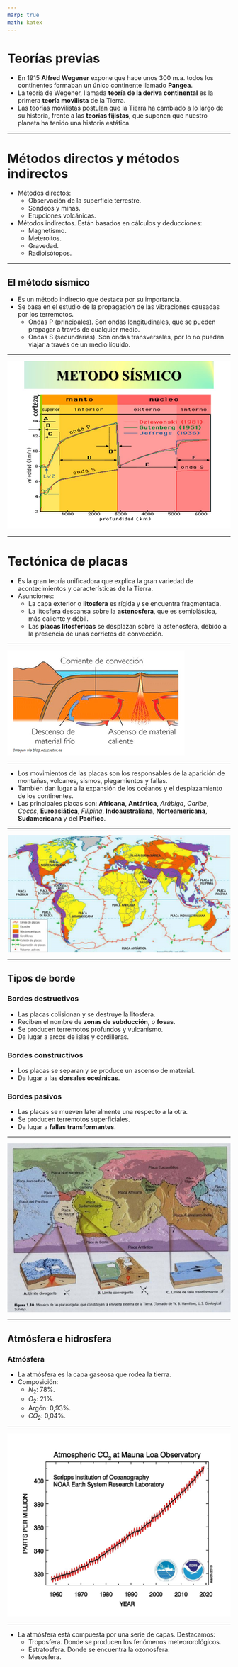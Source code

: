 ```yaml
--- 
marp: true
math: katex
--- 
```


# Teorías previas

- En 1915 **Alfred Wegener** expone que hace unos 300 m.a. todos los continentes
  formaban un único continente llamado **Pangea**.
- La teoría de Wegener, llamada **teoría de la deriva continental** es la primera
  **teoría movilista** de la Tierra.
- Las teorías movilistas postulan que la Tierra ha cambiado a lo largo de su historia,
  frente a las **teorías fijistas**, que suponen que nuestro planeta ha tenido una
  historia estática.

---
# Métodos directos y métodos indirectos
- Métodos directos:
  - Observación de la superficie terrestre.
  - Sondeos y minas.
  - Erupciones volcánicas.
- Métodos indirectos. Están basados en cálculos y deducciones:
  - Magnetismo.
  - Meteroitos.
  - Gravedad.
  - Radioisótopos.

---
## El método sísmico
- Es un método indirecto que destaca por su importancia.
- Se basa en el estudio de la propagación de las vibraciones causadas por los terremotos.
  - Ondas P (principales). Son ondas longitudinales, 
  que se pueden propagar a través de cualquier medio.
  - Ondas S (secundarias). Son ondas transversales, por lo
  no pueden viajar a través de un medio líquido.
---

  ![width:700px](img/metodo_sismico.jpg)

---
# Tectónica de placas
- Es la gran teoría unificadora que explica la gran variedad de acontecimientos
  y características de la Tierra.
- Asunciones:
  - La capa exterior o **litosfera** es rígida y se encuentra fragmentada.
  - La litosfera descansa sobre la **astenosfera**, que es semiplástica, más caliente
  y débil.
  - Las **placas litosféricas** se desplazan sobre la astenosfera, debido a la
  presencia de unas corrietes de convección.

---

  ![width:700px](img/conveccion.jpg)

---

- Los movimientos de las placas son los responsables de la aparición de 
  montañas, volcanes, sismos, plegamientos y fallas.
- También dan lugar a la expansión de los océanos y el desplazamiento de los
  continentes.
- Las principales placas son: **Africana**, **Antártica**, *Arábiga*, *Caribe*,
  *Cocos*, **Euroasiática**, *Filipina*, **Indoaustraliana**, **Norteamericana**,
  **Sudamericana** y del **Pacífico**.

---

![width:700px](img/placas_tectonicas.jpg)

--- 
## Tipos de borde

### Bordes destructivos
- Las placas colisionan y se destruye la litosfera.
- Reciben el nombre de **zonas de subducción**, o **fosas**.
- Se producen terremotos profundos y vulcanismo.
- Da lugar a arcos de islas y cordilleras.
### Bordes constructivos
- Los placas se separan y se produce un ascenso de material.
- Da lugar a las **dorsales oceánicas**.

### Bordes pasivos
- Las placas se mueven lateralmente una respecto a la otra.
- Se producen terremotos superficiales.
- Da lugar a **fallas transformantes**. 

---

![width:700px](img/tipos_borde.jpeg)

--- 
## Atmósfera e hidrosfera

### Atmósfera
- La atmósfera es la capa gaseosa que rodea la tierra.
- Composición:
  - $N_2$: 78%.
  - $O_2$: 21%.
  - Argón: 0,93%.
  - $CO_2$: 0,04%.

---

![width:700px](img/co2_incremento.jpeg)

---

- La atmósfera está compuesta por una serie de capas. Destacamos:
  - Troposfera. Donde se producen los fenómenos meteororológicos.
  - Estratosfera. Donde se encuentra la ozonosfera.
  - Mesosfera.

